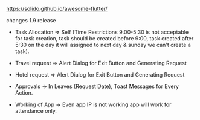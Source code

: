 
https://solido.github.io/awesome-flutter/

changes 1.9 release 

* Task Allocation => Self (Time Restrictions 9:00-5:30 is not acceptable for task creation, task should be created before 9:00, task                            created after 5:30 on the day it will assigned to next day & sunday we can't create a task). 

* Travel request => Alert Dialog for Exit Button and Generating Request

* Hotel request => Alert Dialog for Exit Button and Generating Request

* Approvals => In Leaves (Request Date), Toast Messages for Every Action.

* Working of App => Even app IP is not working app will work for attendance only. 




